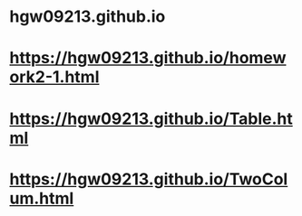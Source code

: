 # hgw09213.github.io
# https://hgw09213.github.io/homework2-1.html
# https://hgw09213.github.io/Table.html
# https://hgw09213.github.io/TwoColum.html

